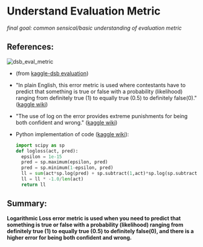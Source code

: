 # Understand Evaluation Metric
*final goal: common sensical/basic understanding of evaluation metric*

## References:
![dsb_eval_metric](https://github.com/the-machine-learners/kaggle-dsb/blob/master/pipeline/understand-context/final-copy/dsb_eval_metric.PNG)
* (from [kaggle-dsb evaluation](https://www.kaggle.com/c/data-science-bowl-2017/details/evaluation))
* "In plain English, this error metric is used where contestants have to predict that something is true or false with a probability (likelihood) ranging from definitely true (1) to equally true (0.5) to definitely false(0)." ([kaggle wiki](https://www.kaggle.com/wiki/LogarithmicLoss))
* "The use of log on the error provides extreme punishments for being both confident and wrong." ([kaggle wiki](https://www.kaggle.com/wiki/LogarithmicLoss))
* Python implementation of code ([kaggle wiki](https://www.kaggle.com/wiki/LogarithmicLoss)):
  
  ```python
  import scipy as sp
  def logloss(act, pred):
    epsilon = 1e-15
    pred = sp.maximum(epsilon, pred)
    pred = sp.minimum(1-epsilon, pred)
    ll = sum(act*sp.log(pred) + sp.subtract(1,act)*sp.log(sp.subtract(1,pred)))
    ll = ll * -1.0/len(act)
    return ll
  ```

## Summary:

**Logarithmic Loss error metric is used when you need to predict that something is true or false with a probability (likelihood) ranging from definitely true (1) to equally true (0.5) to definitely false(0), and there is a higher error for being both confident and wrong.**
